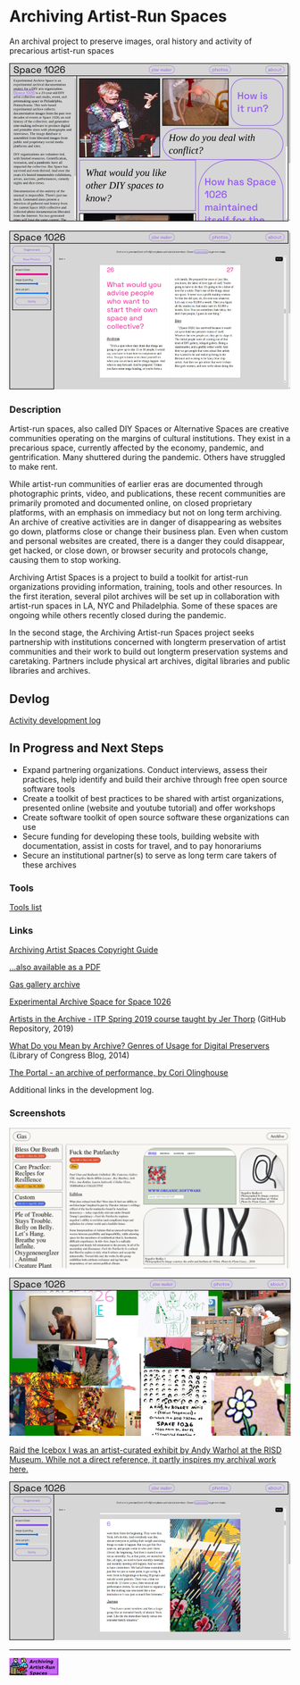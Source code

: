 # Archiving Artist-Run Spaces 

An archival project to preserve images, oral history and activity of precarious artist-run spaces

![Experimental Archive Space - homepage](assets/img/homepage.jpg)

![Experimental Archive Space - interview page](assets/img/interview.jpg)

### Description 

Artist-run spaces, also called DIY Spaces or Alternative Spaces are creative communities operating on the margins of cultural institutions. They exist in a precarious space, currently affected by the economy, pandemic, and gentrification. Many shuttered during the pandemic. Others have struggled to make rent.

While artist-run communities of earlier eras are documented through photographic prints, video, and publications, these recent communities are primarily promoted and documented online, on closed proprietary platforms, with an emphasis on immediacy but not on long term archiving. An archive of creative activities are in danger of disappearing as websites go down, platforms close or change their business plan. Even when custom and personal websites are created, there is a danger they could disappear, get hacked, or close down, or browser security and protocols change, causing them to stop working. 

Archiving Artist Spaces is a project to build a toolkit for artist-run organizations providing information, training, tools and other resources. In the first iteration, several pilot archives will be set up in collaboration with artist-run spaces in LA, NYC and Philadelphia. Some of these spaces are ongoing while others recently closed during the pandemic.

In the second stage, the Archiving Artist-run Spaces project seeks partnership with institutions concerned with longterm preservation of artist communities and their work to build out longterm preservation systems and caretaking. Partners include physical art archives, digital libraries and public libraries and archives.

## Devlog

[Activity development log](devlog.md)

## In Progress and Next Steps

* Expand partnering organizations. Conduct interviews, assess their practices, help identify and build their archive through free open source software tools 
* Create a toolkit of best practices to be shared with artist organizations, presented online (website and youtube tutorial) and offer workshops 
* Create software toolkit of open source software these organizations can use 
* Secure funding for developing these tools, building website with documentation, assist in costs for travel, and to pay honorariums
* Secure an institutional partner(s) to serve as long term care takers of these archives 

### Tools

[Tools list](tools.md)

### Links

[Archiving Artist Spaces Copyright Guide](copyright.md)

[...also available as a PDF](assets/archiving-artist-spaces-copyright-guide.pdf)

[Gas gallery archive](https://gas.gallery)

[Experimental Archive Space for Space 1026](http://experimentalarchive.space)

[Artists in the Archive - ITP Spring 2019 course taught by Jer Thorp](https://github.com/blprnt/ArtArchive) (GitHub Repository, 2019)

[What Do you Mean by Archive? Genres of Usage for Digital Preservers](https://blogs.loc.gov/thesignal/2014/02/what-do-you-mean-by-archive-genres-of-usage-for-digital-preservers/) (Library of Congress Blog, 2014)  

[The Portal - an archive of performance, by Cori Olinghouse](https://theportal.place/)

Additional links in the development log.

### Screenshots

![Gas Gallery screenshot](assets/img/gas-screenshot.jpg)

![Experimental Archive Space - 'raiding the icebox'](assets/img/raiding-the-icebox.jpg)

[Raid the Icebox I was an artist-curated exhibit by Andy Warhol at the RISD Museum. While not a direct reference, it partly inspires my archival work here.](https://risdmuseum.org/exhibitions-events/exhibitions/raid-icebox-1-andy-warhol)  

![Experimental Archive Space - zine page](assets/img/zine.jpg)

---

[![](assets/img/banner.jpg)](https://leetusman.com/archiving-artist-spaces)
